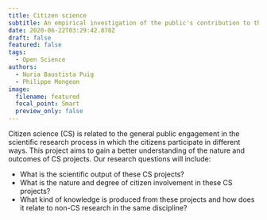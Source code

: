 ```yaml
---
title: Citizen science
subtitle: An empirical investigation of the public's contribution to the advancement of knowledge
date: 2020-06-22T03:29:42.878Z
draft: false
featured: false
tags:
  - Open Science
authors:
  - Nuria Baustista Puig
  - Philippe Mongeon
image:
  filename: featured
  focal_point: Smart
  preview_only: false
---
```


Citizen science (CS) is related to the general public engagement in the scientific research process in which the citizens participate in different ways. This project aims to gain a better understanding of the nature and outcomes of CS projects. Our research questions will include: 
- What is the scientific output of these CS projects? 
- What is the nature and degree of citizen involvement in these CS projects? 
- What kind of knowledge is produced from these projects and how does it relate to non-CS research in the same discipline? 




